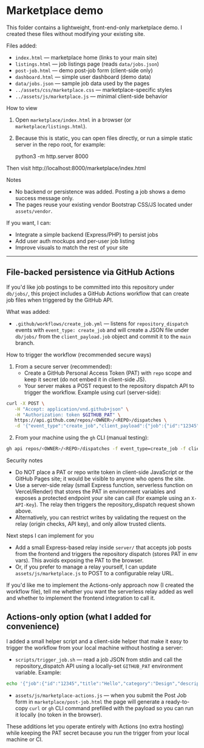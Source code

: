 # Marketplace demo

This folder contains a lightweight, front-end-only marketplace demo. I created these files without modifying your existing site.

Files added:
- `index.html` — marketplace home (links to your main site)
- `listings.html` — job listings page (reads `data/jobs.json`)
- `post-job.html` — demo post-job form (client-side only)
- `dashboard.html` — simple user dashboard (demo data)
- `data/jobs.json` — sample job data used by the pages
- `../assets/css/marketplace.css` — marketplace-specific styles
- `../assets/js/marketplace.js` — minimal client-side behavior

How to view
1. Open `marketplace/index.html` in a browser (or `marketplace/listings.html`).
2. Because this is static, you can open files directly, or run a simple static server in the repo root, for example:

   python3 -m http.server 8000

Then visit http://localhost:8000/marketplace/index.html

Notes
- No backend or persistence was added. Posting a job shows a demo success message only.
- The pages reuse your existing vendor Bootstrap CSS/JS located under `assets/vendor`.

If you want, I can:
- Integrate a simple backend (Express/PHP) to persist jobs
- Add user auth mockups and per-user job listing
- Improve visuals to match the rest of your site
---

File-backed persistence via GitHub Actions
---------------------------------------

If you'd like job postings to be committed into this repository under `db/jobs/`, this project includes a GitHub Actions workflow that can create job files when triggered by the GitHub API.

What was added:
- `.github/workflows/create_job.yml` — listens for `repository_dispatch` events with `event_type: create_job` and will create a JSON file under `db/jobs/` from the `client_payload.job` object and commit it to the `main` branch.

How to trigger the workflow (recommended secure ways)
1) From a secure server (recommended):
    - Create a GitHub Personal Access Token (PAT) with `repo` scope and keep it secret (do not embed it in client-side JS).
    - Your server makes a POST request to the repository dispatch API to trigger the workflow. Example using curl (server-side):

```bash
curl -X POST \
   -H "Accept: application/vnd.github+json" \
   -H "Authorization: token $GITHUB_PAT" \
   https://api.github.com/repos/<OWNER>/<REPO>/dispatches \
   -d '{"event_type":"create_job","client_payload":{"job":{"id":"12345","title":"Test job","category":"Design","description":"Job from demo"}}}'
```

2) From your machine using the `gh` CLI (manual testing):

```bash
gh api repos/<OWNER>/<REPO>/dispatches -f event_type=create_job -f client_payload='{"job":{"id":"12345","title":"Test job","category":"Design","description":"Job from demo"}}'
```

Security notes
- Do NOT place a PAT or repo write token in client-side JavaScript or the GitHub Pages site; it would be visible to anyone who opens the site.
- Use a server-side relay (small Express function, serverless function on Vercel/Render) that stores the PAT in environment variables and exposes a protected endpoint your site can call (for example using an `X-API-Key`). The relay then triggers the repository_dispatch request shown above.
- Alternatively, you can restrict writes by validating the request on the relay (origin checks, API key), and only allow trusted clients.

Next steps I can implement for you
- Add a small Express-based relay inside `server/` that accepts job posts from the frontend and triggers the repository dispatch (stores PAT in env vars). This avoids exposing the PAT to the browser.
- Or, if you prefer to manage a relay yourself, I can update `assets/js/marketplace.js` to POST to a configurable relay URL.

If you'd like me to implement the Actions-only approach now (I created the workflow file), tell me whether you want the serverless relay added as well and whether to implement the frontend integration to call it.

Actions-only option (what I added for convenience)
-----------------------------------------------
I added a small helper script and a client-side helper that make it easy to trigger the workflow from your local machine without hosting a server:

- `scripts/trigger_job.sh` — read a job JSON from stdin and call the repository_dispatch API using a locally-set `GITHUB_PAT` environment variable. Example:

```bash
echo '{"job":{"id":"12345","title":"Hello","category":"Design","description":"From CLI"}}' | GITHUB_PAT=ghp_... ./scripts/trigger_job.sh
```

- `assets/js/marketplace-actions.js` — when you submit the Post Job form in `marketplace/post-job.html` the page will generate a ready-to-copy `curl` or `gh` CLI command prefilled with the payload so you can run it locally (no token in the browser).

These additions let you operate entirely with Actions (no extra hosting) while keeping the PAT secret because you run the trigger from your local machine or CI.

